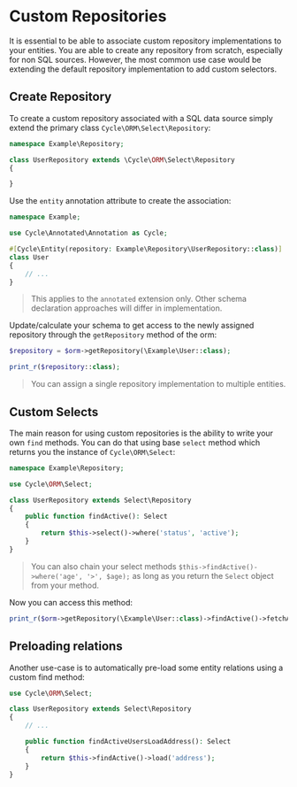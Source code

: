 # Custom Repositories

It is essential to be able to associate custom repository implementations to your entities. You are able to create any
repository from scratch, especially for non SQL sources. However, the most common use case would be extending the
default repository implementation to add custom selectors.

## Create Repository

To create a custom repository associated with a SQL data source simply extend the primary
class `Cycle\ORM\Select\Repository`:

```php
namespace Example\Repository;

class UserRepository extends \Cycle\ORM\Select\Repository
{

}
```

Use the `entity` annotation attribute to create the association:

```php
namespace Example;

use Cycle\Annotated\Annotation as Cycle;

#[Cycle\Entity(repository: Example\Repository\UserRepository::class)]
class User
{
    // ...
}
```

> This applies to the `annotated` extension only. Other schema declaration approaches will differ in implementation.

Update/calculate your schema to get access to the newly assigned repository through the `getRepository` method of the
orm:

```php
$repository = $orm->getRepository(\Example\User::class);

print_r($repository::class);
```

> You can assign a single repository implementation to multiple entities.

## Custom Selects

The main reason for using custom repositories is the ability to write your own `find` methods. You can do that using
base `select` method which returns you the instance of `Cycle\ORM\Select`:

```php
namespace Example\Repository;

use Cycle\ORM\Select;

class UserRepository extends Select\Repository
{
    public function findActive(): Select
    {
        return $this->select()->where('status', 'active');
    }
}
```

> You can also chain your select methods `$this->findActive()->where('age', '>', $age);` as long as you return the `Select`
object from your method.

Now you can access this method:

```php
print_r($orm->getRepository(\Example\User::class)->findActive()->fetchAll());
```

## Preloading relations

Another use-case is to automatically pre-load some entity relations using a custom find method:

```php
use Cycle\ORM\Select;

class UserRepository extends Select\Repository
{
    // ...

    public function findActiveUsersLoadAddress(): Select
    {
        return $this->findActive()->load('address');
    }
}
```
